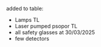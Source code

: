 added to table:
* Lamps TL
* Laser pumped psopor TL
* all safety glasses at 30/03/2025
* few detectors